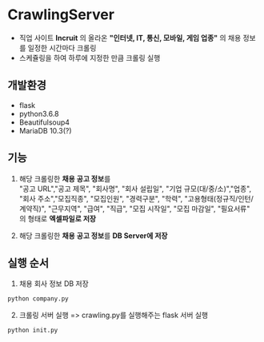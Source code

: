 # CrawlingServer

- 직업 사이트 **Incruit** 의 올라온 **"인터넷, IT, 통신, 모바일, 게임 업종"** 의 채용 정보를 일정한 시간마다 크롤링
- 스케쥴링을 하여 하루에 지정한 만큼 크롤링 실행

## 개발환경
- flask
- python3.6.8
- Beautifulsoup4
- MariaDB 10.3(?)

## 기능
1. 해당 크롤링한 **채용 공고 정보**를  
"공고 URL","공고 제목", "회사명", "회사 설립일", "기업 규모(대/중/소)","업종", "회사 주소","모집직종", "모집인원", "경력구분", "학력", "고용형태(정규직/인턴/계약직)", "근무지역", "급여", "직급", "모집 시작일", "모집 마감일", "필요서류"  
의 형태로 **엑셀파일로 저장**

2. 해당 크롤링한 **채용 공고 정보**를 **DB Server에 저장**

## 실행 순서
1. 채용 회사 정보 DB 저장
```bash
python company.py
```

2. 크롤링 서버 실행 => crawling.py를 실행해주는 flask 서버 실행
```bash
python init.py
```

